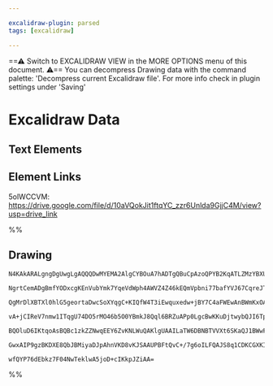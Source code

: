 ```yaml
---

excalidraw-plugin: parsed
tags: [excalidraw]

---
```

==⚠  Switch to EXCALIDRAW VIEW in the MORE OPTIONS menu of this document. ⚠== You can decompress Drawing data with the command palette: 'Decompress current Excalidraw file'. For more info check in plugin settings under 'Saving'



# Excalidraw Data

## Text Elements
## Element Links
5olWCCVM: https://drive.google.com/file/d/10aVQokJit1ftqYC_zzr6Unlda9GjjC4M/view?usp=drive_link

%%
## Drawing
```compressed-json
N4KAkARALgngDgUwgLgAQQQDwMYEMA2AlgCYBOuA7hADTgQBuCpAzoQPYB2KqATLZMzYBXUtiRoIACyhQ4zZAHoFAc0JRJQgEYA6bGwC2CgF7N6hbEcK4OCtptbErHALRY8RMpWdx8Q1TdIEfARcZgRmBShcZQUebQBGeISaOiCEfQQOKGZuAG1wMFAwYogSbggAVjZ8AHUAYTqANQBZFOLIWERy9M0EYmJcTWC2ksxuZwB2AAYJ7R4K/hKYcYmA

NgrtCemADgBmfYODxcgKEnVubYmk7YqeVdWph4AWVZ4Z46kEQmVpbni77bafYVJ67CqreJTcFTeIfazKYZoKYfZhQUhsADWCDq1TYpHKAGJ4ghicSRpBNLhsBjlOihBxiDj8HjymjrMw4LhAllyRAAGaEfD4ADKsER6EEHl5qPRWJqZ0k3D4BQEaMxCFFMHFEElZQ+dJ+HHCOTQsJVEDYnOwamWpqmyPNtOEcAAksQTahcgBdD588gZN3cDhCIUf

QgMrDlXBTXl0hlG5geortaDwcSoXYqgC+KIQfW4T3iEwquxedw+jBY7C4aFWEwAnBWmKxOAA5ThiP6rfZ1nj1ioTMPMAAiaSg+bQfIIYQ+mmEDIAosEMlkPd6PkI4ANx8Q/sXtvF1hNtjcbh8iBwMeVpLJ5EoyIRGNplGw2AiELoDAoBcEFMQFJCuCNAAipiABSajxHyUAAI4AJp1AA+kYRikKsACqHD4AM9YAOIAFb4XUTzNAoZgIBQAD8QgcgA

vA+jCIReV7nmw1ITqgU74DO5rMO46b5O0YBmkJ8Qql6BRZuAPp0LgcBwKKuDjtwybQJI6TphARA/FAIwMIQFEAEJUjScaMri+ISASfI2bZenYCI3JQC6476KKsrYhZhKkiSSCLBADmkE5LnpMZ1JOvS5nMpZ6BshwHJcpkun+YFwWuQAYoKIpippuq7iljlJSFblqnKCpKgVQVFa57nqpq2p5fZhVZMVABKwiGsafyVWl6QAPJWjafz2j11XpOln

BQOluD6IKtqoAsBQBc1zkZZNwqEEY6ZvKNLWuQAKlgUAAILaTW6DBNBTVVXt6SKaQJ1BWwFDqbgu5oMGoZLalY36AuDLHU9L0hO96BcuiVC7at6SAxD+1puUZl6Xx6JCgAGn88RPBsVx3FCux7Ns2PbP5KPVPgcHcFsGwQnWFQVPEuzxBU9q7P5RivvoKnmvQBBCOmUzaKs9ZPE8NySVDbXzsQCYehASP+bSJAbVtSoOiUSvEKKCBwNwi0a6QJDN

GwxAIP9gzBKDXE8QbJBMiyaDJpAhnVKD8vKJSAAUPBFtQvC+/7g6oILFQAJS8q1CDKCGXKIx7uDe7syK8Enfs8KnwfaGHEAS99K21ViA1QNWHqffg/l+jNCCRxGhscMo3MppkFscWi/MfNgRC62gbcIB8HBV9wvcfMIUAXumve5yUdj4Qg2DZMKA9wMbpvm0MHHW33S1UsXjD7a++CNyUnS5Wk8/VryDmogY8NdB9Ibl+azLsVb05bym+ChCd597

wfQYP76dEbkz7F04NwTeklwA5joD+cIKkpJZiAA=
```
%%